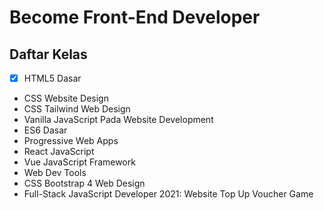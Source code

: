 # Become Front-End Developer
## Daftar Kelas
- [x] HTML5 Dasar
-  CSS Website Design
-  CSS Tailwind Web Design
-  Vanilla JavaScript Pada Website Development
-  ES6 Dasar
-  Progressive Web Apps
-  React JavaScript
-  Vue JavaScript Framework
-  Web Dev Tools
-  CSS Bootstrap 4 Web Design
-  Full-Stack JavaScript Developer 2021: Website Top Up Voucher Game